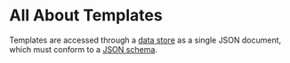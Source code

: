 # All About Templates

Templates are accessed through a [data store](extension-points.md#data-store) as a single JSON document, which must conform to a [JSON schema](../schema/templates-schema.yaml).

